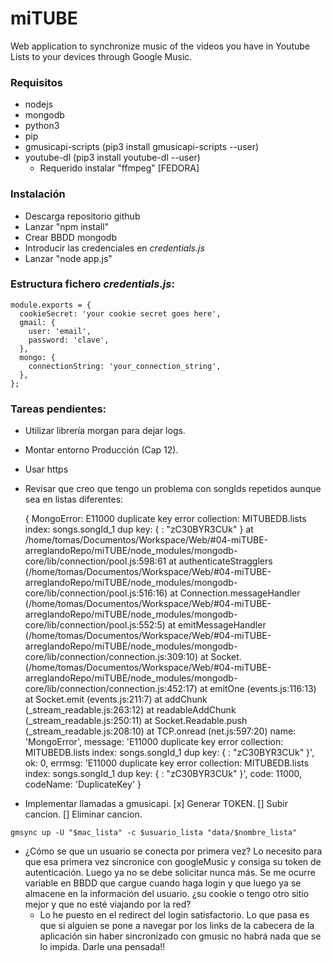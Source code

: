 # miTUBE
Web application to synchronize music of the videos you have in Youtube Lists to your devices through Google Music.

### Requisitos

* nodejs
* mongodb
* python3
* pip
* gmusicapi-scripts (pip3 install gmusicapi-scripts --user)
* youtube-dl (pip3 install youtube-dl --user)
  * Requerido instalar "ffmpeg" [FEDORA]


### Instalación

* Descarga repositorio github
* Lanzar "npm install"
* Crear BBDD mongodb
* Introducir las credenciales en *credentials.js*
* Lanzar "node app.js"


### Estructura fichero *credentials.js*:

```
module.exports = {
  cookieSecret: 'your cookie secret goes here',
  gmail: {
    user: 'email',
    password: 'clave',
  },
  mongo: {
    connectionString: 'your_connection_string',
  },
};
```


### Tareas pendientes:

* Utilizar librería morgan para dejar logs.
* Montar entorno Producción (Cap 12).
* Usar https
* Revisar que creo que tengo un problema con songIds repetidos aunque sea en listas diferentes:

	{ MongoError: E11000 duplicate key error collection: MITUBEDB.lists index: songs.songId_1 dup key: { : "zC30BYR3CUk" }
    at /home/tomas/Documentos/Workspace/Web/#04-miTUBE-arreglandoRepo/miTUBE/node_modules/mongodb-core/lib/connection/pool.js:598:61
    at authenticateStragglers (/home/tomas/Documentos/Workspace/Web/#04-miTUBE-arreglandoRepo/miTUBE/node_modules/mongodb-core/lib/connection/pool.js:516:16)
    at Connection.messageHandler (/home/tomas/Documentos/Workspace/Web/#04-miTUBE-arreglandoRepo/miTUBE/node_modules/mongodb-core/lib/connection/pool.js:552:5)
    at emitMessageHandler (/home/tomas/Documentos/Workspace/Web/#04-miTUBE-arreglandoRepo/miTUBE/node_modules/mongodb-core/lib/connection/connection.js:309:10)
    at Socket.<anonymous> (/home/tomas/Documentos/Workspace/Web/#04-miTUBE-arreglandoRepo/miTUBE/node_modules/mongodb-core/lib/connection/connection.js:452:17)
    at emitOne (events.js:116:13)
    at Socket.emit (events.js:211:7)
    at addChunk (_stream_readable.js:263:12)
    at readableAddChunk (_stream_readable.js:250:11)
    at Socket.Readable.push (_stream_readable.js:208:10)
    at TCP.onread (net.js:597:20)
  name: 'MongoError',
  message: 'E11000 duplicate key error collection: MITUBEDB.lists index: songs.songId_1 dup key: { : "zC30BYR3CUk" }',
  ok: 0,
  errmsg: 'E11000 duplicate key error collection: MITUBEDB.lists index: songs.songId_1 dup key: { : "zC30BYR3CUk" }',
  code: 11000,
  codeName: 'DuplicateKey' }

* Implementar llamadas a gmusicapi.
  [x] Generar TOKEN.
  [] Subir cancion.
  [] Eliminar cancion. 

``` 
gmsync up -U "$mac_lista" -c $usuario_lista "data/$nombre_lista"
```

* ¿Cómo se que un usuario se conecta por primera vez? Lo necesito para que esa primera vez sincronice con googleMusic y consiga su token de autenticación. Luego ya no se debe solicitar nunca más. Se me ocurre variable en BBDD que cargue cuando haga login y que luego ya se almacene en la información del usuario. ¿su cookie o tengo otro sitio mejor y que no esté viajando por la red?
  * Lo he puesto en el redirect del login satisfactorio. Lo que pasa es que si alguien se pone a navegar por los links de la cabecera de la aplicación sin haber sincronizado con gmusic no habrá nada que se lo impida. Darle una pensada!!
